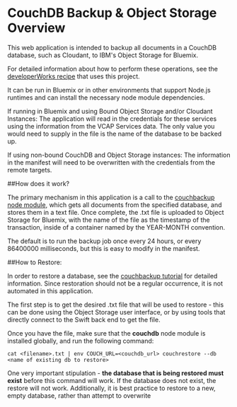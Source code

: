 # CouchDB Backup & Object Storage Overview

This web application is intended to backup all documents in a CouchDB database, such as Cloudant, to IBM's Object Storage for Bluemix.

For detailed information about how to perform these operations, see the [developerWorks recipe](https://developer.ibm.com/recipes/tutorials/object-storage-cloudant-backup/) that uses this project.

It can be run in Bluemix or in other environments that support Node.js runtimes and can install the necessary node module dependencies.

If running in Bluemix and using Bound Object Storage and/or Cloudant Instances:
The application will read in the credentials for these services using the information from the VCAP Services data.  The only value you would need to supply in the file is the name of the database to be backed up.

If using non-bound CouchDB and Object Storage instances:
The information in the manifest will need to be overwritten with the credentials from the remote targets.



##How does it work?

The primary mechanism in this application is a call to the [couchbackup node module](https://developer.ibm.com/clouddataservices/2016/03/22/simple-couchdb-and-cloudant-backup/), which gets all documents from the specified database, and stores them in a text file.  Once complete, the .txt file is uploaded to Object Storage for Bluemix, with the name of the file as the timestamp of the transaction, inside of a container named by the YEAR-MONTH convention.


The default is to run the backup job once every 24 hours, or every 86400000 milliseconds, but this is easy to modify in the manifest.

##How to Restore:

In order to restore a database, see the [couchbackup tutorial](https://developer.ibm.com/clouddataservices/2016/03/22/simple-couchdb-and-cloudant-backup/) for detailed information.  Since restoration should not be a regular occurrence, it is not automated in this application.

The first step is to get the desired .txt file that will be used to restore - this can be done using the Object Storage user interface, or by using tools that directly connect to the Swift back end to get the file.

Once you have the file, make sure that the **couchdb** node module is installed globally, and run the following command:

```cat <filename>.txt | env COUCH_URL=<couchdb_url> couchrestore --db <name of existing db to restore>```

One very important stipulation - **the database that is being restored must exist** before this command will work.  If the database does not exist, the restore will not work.  Additionally, it is best practice to restore to a new, empty database, rather than attempt to overwrite



